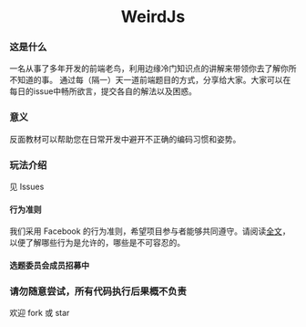 <h1 align="center">WeirdJs</h1>

### 这是什么

一名从事了多年开发的前端老鸟，利用边缘冷门知识点的讲解来带领你去了解你所不知道的事。
通过每（隔一）天一道前端题目的方式，分享给大家。大家可以在每日的issue中畅所欲言，提交各自的解法以及困惑。

### 意义

反面教材可以帮助您在日常开发中避开不正确的编码习惯和姿势。

### 玩法介绍

见 Issues

#### 行为准则

我们采用 Facebook 的行为准则，希望项目参与者能够共同遵守。请阅读[全文](https://code.fb.com/codeofconduct/)，以便了解哪些行为是允许的，哪些是不可容忍的。

#### 选题委员会成员招募中

### 请勿随意尝试，所有代码执行后果概不负责

欢迎 fork 或 star
